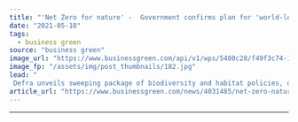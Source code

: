 ```yaml
---
title: "'Net Zero for nature' -  Government confirms plan for 'world-leading target' for species populations"
date: "2021-05-18"
tags: 
  - business green
source: "business green"
image_url: "https://www.businessgreen.com/api/v1/wps/5408c28/f49f3c74-1a3a-4db1-bb94-b4c6289f7e20/3/Autumnal-woodland-185x114.jpg"
image_fp: "/assets/img/post_thumbnails/182.jpg"
lead: "
 Defra unveils sweeping package of biodiversity and habitat policies, designed to halt species decline and trigger £500m tree planting programme ..."
article_url: "https://www.businessgreen.com/news/4031485/net-zero-nature-government-confirms-plan-world-leading-target-species-populations"
---
```


---

